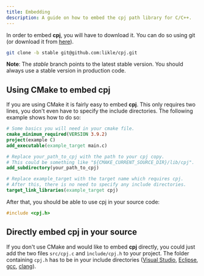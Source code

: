 ```yaml
---
title: Embedding
description: A guide on how to embed the cpj path library for C/C++.
---
```



In order to embed **cpj**, you will have to download it.
You can do so using git (or download it from [here](https://github.com/likle/cpj/archive/stable.zip)).  

```bash
git clone -b stable git@github.com:likle/cpj.git
```

**Note**: The *stable* branch points to the latest stable version. You should
always use a stable version in production code.

## Using CMake to embed cpj

If you are using CMake it is fairly easy to embed **cpj**.
This only requires two lines, you don't even have to specify the include directories.
The following example shows how to do so:

```cmake
# Some basics you will need in your cmake file.
cmake_minimum_required(VERSION 3.9.2)
project(example C)
add_executable(example_target main.c)

# Replace your_path_to_cpj with the path to your cpj copy. 
# This could be something like "${CMAKE_CURRENT_SOURCE_DIR}/lib/cpj".
add_subdirectory(your_path_to_cpj) 

# Replace example_target with the target name which requires cpj.
# After this, there is no need to specify any include directories.
target_link_libraries(example_target cpj)
```

After that, you should be able to use cpj in your source code:

```c
#include <cpj.h>
```

## Directly embed cpj in your source

If you don't use CMake and would like to embed **cpj** directly, you could
just add the two files ``src/cpj.c`` and ``ìnclude/cpj.h`` to your project.
The folder containing ``cpj.h`` has to be in your include directories
([Visual Studio](https://docs.microsoft.com/en-us/cpp/ide/vcpp-directories-property-page?view=vs-2017),
[Eclipse](https://help.eclipse.org/mars/index.jsp?topic=%2Forg.eclipse.cdt.doc.user%2Freference%2Fcdt_u_prop_general_pns_inc.htm),
[gcc](https://www.rapidtables.com/code/linux/gcc/gcc-i.html),
[clang](https://clang.llvm.org/docs/ClangCommandLineReference.html#include-path-management)).
